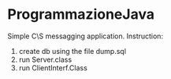 # ProgrammazioneJava
Simple  C\S messagging application.
Instruction:
1) create db using the file dump.sql
2) run Server.class
3) run ClientInterf.Class

